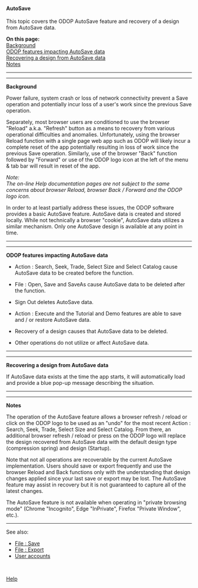 #### AutoSave

This topic covers the ODOP AutoSave feature and recovery of a design from AutoSave data.  

**On this page:**  
[Background](autoSave.html#Background)  
[ODOP features impacting AutoSave data](autoSave.html#CreateDelete)  
[Recovering a design from AutoSave data](autoSave.html#Recovery)  
[Notes](autoSave.html#Notes)  

___

<a id="Background"></a>  
___

**Background**  

Power failure, system crash or loss of network connectivity prevent a Save operation and 
potentially incur loss of a user's work since the previous Save operation.

Separately, most browser users are conditioned to use the browser "Reload" a.k.a. "Refresh" button 
as a means to recovery from various operational difficulties and anomalies. 
Unfortunately, 
using the browser Reload function with a single page web app such as ODOP 
will likely incur a complete reset of the app potentially 
resulting in loss of work since the previous Save operation. 
Similarly, use of the browser "Back" function followed by "Forward" or 
use of the ODOP logo icon at the left of the menu & tab bar
will  result in reset of the app.   

*Note:*   
*The on-line Help documentation pages are not subject to the same concerns about 
browser Reload, browser Back / Forward and the ODOP logo icon.*

In order to at least partially address these issues,
the ODOP software provides a basic AutoSave feature.
AutoSave data is created and stored locally. 
While not technically a browser "cookie",
AutoSave data utilizes a similar mechanism.
Only one AutoSave design is available at any point in time.
___

<a id="CreateDelete"></a>  
___

**ODOP features impacting AutoSave data**  


- Action : Search, Seek, Trade, Select Size and Select Catalog 
cause AutoSave data to be created before the function.

- File : Open, Save and SaveAs 
cause AutoSave data to be deleted after the function.

- Sign Out deletes AutoSave data.

- Action : Execute and the Tutorial and Demo features are able to save and / or restore AutoSave data. 

- Recovery of a design causes that AutoSave data to be deleted.

- Other operations do not utilize or affect AutoSave data.

___

<a id="Recovery"></a>  
___

**Recovering a design from AutoSave data**  

If AutoSave data exists at the time the app starts, 
it will automatically load and provide a blue pop-up message describing the situation. 

___

<a id="Notes"></a>  
___

**Notes**  

The operation of the AutoSave feature allows a browser refresh / reload or click on the ODOP logo to be used 
as an "undo" for the most recent Action : Search, Seek, Trade, Select Size and Select Catalog. 
From there, an additional browser refresh / reload or press on the ODOP logo will replace the design 
recovered from AutoSave data with the default design type (compression spring) and design (Startup). 

Note that not all operations are recoverable by the current AutoSave implementation. 
Users should save or export frequently and 
use the browser Reload and Back functions only with the understanding that 
design changes applied since your last save or export may be lost. 
The AutoSave feature may assist in recovery but it is not guaranteed to
capture all of the latest changes.  

The AutoSave feature is not available when operating in "private browsing mode" 
(Chrome "Incognito", Edge "InPrivate", Firefox "Private Window", etc.).

___

See also:   
  - [File : Save](menus.html#FileSave)   
  - [File : Export](menus.html#FileExport)   
  - [User accounts](../About/userAccounts.html)   
  
&nbsp;
 
[Help](/docs/Help)
